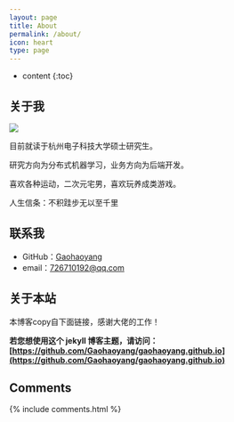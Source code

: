 ```yaml
---
layout: page
title: About
permalink: /about/
icon: heart
type: page
---
```


* content
{:toc}

## 关于我

![](http://ww1.sinaimg.cn/large/005L0VzSgy1g3cm95bpmuj305k05kjra.jpg)

目前就读于杭州电子科技大学硕士研究生。

研究方向为分布式机器学习，业务方向为后端开发。

喜欢各种运动，二次元宅男，喜欢玩养成类游戏。

人生信条：不积跬步无以至千里


## 联系我

* GitHub：[Gaohaoyang](https://github.com/zx950519)
* email：726710192@qq.com

## 关于本站

本博客copy自下面链接，感谢大佬的工作！

**若您想使用这个 jekyll 博客主题，请访问：[https://github.com/Gaohaoyang/gaohaoyang.github.io](https://github.com/Gaohaoyang/gaohaoyang.github.io)**

## Comments

{% include comments.html %}

